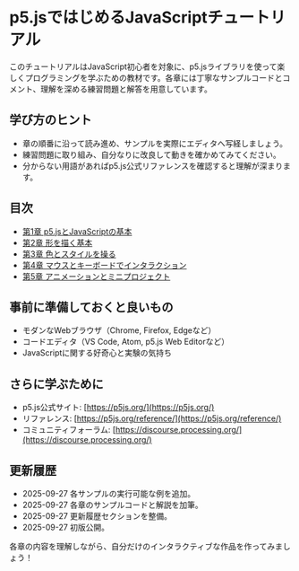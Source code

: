 # p5.jsではじめるJavaScriptチュートリアル

このチュートリアルはJavaScript初心者を対象に、p5.jsライブラリを使って楽しくプログラミングを学ぶための教材です。各章には丁寧なサンプルコードとコメント、理解を深める練習問題と解答を用意しています。

## 学び方のヒント
- 章の順番に沿って読み進め、サンプルを実際にエディタへ写経しましょう。
- 練習問題に取り組み、自分なりに改良して動きを確かめてみてください。
- 分からない用語があればp5.js公式リファレンスを確認すると理解が深まります。

## 目次
- [第1章 p5.jsとJavaScriptの基本](chapter01_p5_setup.md)
- [第2章 形を描く基本](chapter02_shapes.md)
- [第3章 色とスタイルを操る](chapter03_color_style.md)
- [第4章 マウスとキーボードでインタラクション](chapter04_interaction.md)
- [第5章 アニメーションとミニプロジェクト](chapter05_animation_project.md)

## 事前に準備しておくと良いもの
- モダンなWebブラウザ（Chrome, Firefox, Edgeなど）
- コードエディタ（VS Code, Atom, p5.js Web Editorなど）
- JavaScriptに関する好奇心と実験の気持ち

## さらに学ぶために
- p5.js公式サイト: [https://p5js.org/](https://p5js.org/)
- リファレンス: [https://p5js.org/reference/](https://p5js.org/reference/)
- コミュニティフォーラム: [https://discourse.processing.org/](https://discourse.processing.org/)

## 更新履歴
- 2025-09-27 各サンプルの実行可能な例を追加。
- 2025-09-27 各章のサンプルコードと解説を加筆。
- 2025-09-27 更新履歴セクションを整備。
- 2025-09-27 初版公開。

各章の内容を理解しながら、自分だけのインタラクティブな作品を作ってみましょう！

